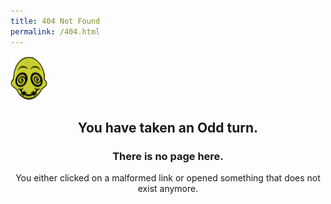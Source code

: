 ```yaml
---
title: 404 Not Found
permalink: /404.html
---
```


![](/imgs/Mud_wired.png)

<center>
<h2>You have taken an Odd turn.</h2>
<h3>There is no page here.</h3>
<p>You either clicked on a malformed link or opened something that does not exist anymore.</p>
</center>
